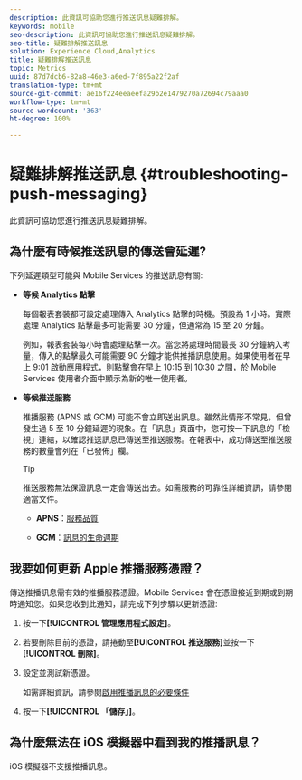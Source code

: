 ```yaml
---
description: 此資訊可協助您進行推送訊息疑難排解。
keywords: mobile
seo-description: 此資訊可協助您進行推送訊息疑難排解。
seo-title: 疑難排解推送訊息
solution: Experience Cloud,Analytics
title: 疑難排解推送訊息
topic: Metrics
uuid: 87d7dcb6-82a8-46e3-a6ed-7f895a22f2af
translation-type: tm+mt
source-git-commit: ae16f224eeaeefa29b2e1479270a72694c79aaa0
workflow-type: tm+mt
source-wordcount: '363'
ht-degree: 100%

---
```



# 疑難排解推送訊息 {#troubleshooting-push-messaging}

此資訊可協助您進行推送訊息疑難排解。

## 為什麼有時候推送訊息的傳送會延遲?

下列延遲類型可能與 Mobile Services 的推送訊息有關:

* **等候 Analytics 點擊**

   每個報表套裝都可設定處理傳入 Analytics 點擊的時機。預設為 1 小時。實際處理 Analytics 點擊最多可能需要 30 分鐘，但通常為 15 至 20 分鐘。

   例如，報表套裝每小時會處理點擊一次。當您將處理時間最長 30 分鐘納入考量，傳入的點擊最久可能需要 90 分鐘才能供推播訊息使用。如果使用者在早上 9:01 啟動應用程式，則點擊會在早上 10:15 到 10:30 之間，於 Mobile Services 使用者介面中顯示為新的唯一使用者。

* **等候推送服務**

   推播服務 (APNS 或 GCM) 可能不會立即送出訊息。雖然此情形不常見，但曾發生過 5 至 10 分鐘延遲的現象。在「訊息」頁面中，您可按一下訊息的「檢視」連結，以確認推送訊息已傳送至推送服務。在報表中，成功傳送至推送服務的數量會列在「已發佈」欄。

   >[!TIP]
   >
   >推送服務無法保證訊息一定會傳送出去。如需服務的可靠性詳細資訊，請參閱適當文件。
   >
   >* **APNS**：[服務品質](https://developer.apple.com/documentation/usernotifications)
   >
   >* **GCM**：[訊息的生命週期](https://developers.google.com/cloud-messaging/concept-options)


## 我要如何更新 Apple 推播服務憑證？

傳送推播訊息需有效的推播服務憑證。Mobile Services 會在憑證接近到期或到期時通知您。如果您收到此通知，請完成下列步驟以更新憑證:

1. 按一下&#x200B;**[!UICONTROL 管理應用程式設定]**。
2. 若要刪除目前的憑證，請捲動至&#x200B;**[!UICONTROL 推送服務]**&#x200B;並按一下&#x200B;**[!UICONTROL 刪除]**。
3. 設定並測試新憑證。

   如需詳細資訊，請參閱[啟用推播訊息的必要條件](/help/using/c-manage-app-settings/c-mob-confg-app/configure-push-messaging/prerequisites-push-messaging.md)

4. 按一下&#x200B;**[!UICONTROL 「儲存」]**。

## 為什麼無法在 iOS 模擬器中看到我的推播訊息？

iOS 模擬器不支援推播訊息。
